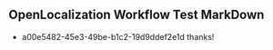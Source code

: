 ## OpenLocalization Workflow Test MarkDown
* a00e5482-45e3-49be-b1c2-19d9ddef2e1d thanks!

<!--HONumber=Jul16_HO4-->



